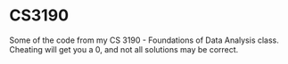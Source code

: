 # CS3190

Some of the code from my CS 3190 - Foundations of Data Analysis class. Cheating will get you a 0, and not all solutions may be correct.
